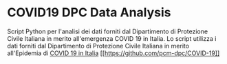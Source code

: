 # COVID19 DPC Data Analysis
Script Python per l'analisi dei dati forniti dal Dipartimento di Protezione Civile Italiana in merito all'emergenza COVID 19 in Italia.
Lo script utilizza i dati forniti dal Dipartimento di Protezione Civile Italiana in merito all'Epidemia di [COVID 19 in Italia](https://github.com/pcm-dpc/COVID-19) [[https://github.com/pcm-dpc/COVID-19]]
